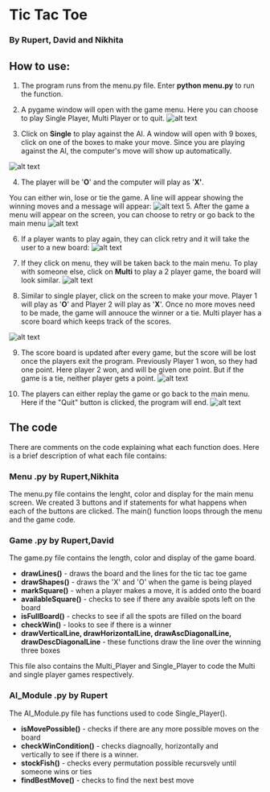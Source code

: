 # Tic Tac Toe

### By Rupert, David and Nikhita

## How to use:

 1. The program runs from the menu.py file. Enter **python menu.py** to run the function. 
 2. A pygame window will open with the game menu. Here you can choose to play Single Player, Multi Player or to quit.
 ![alt text](https://github.com/nikhita25/Tic-Tac-Toe/blob/main/Images/TTT1.PNG?raw=true)

 3. Click on **Single** to play against the AI. A window will open with 9 boxes, click on one of the boxes to make your move. Since you are playing against the AI, the computer's move will show up automatically. 
 
![alt text](https://github.com/nikhita25/Tic-Tac-Toe/blob/main/Images/TTT2.PNG?raw=true)
 


 4. The player will be '**O**' and the computer will play as '**X'**. 
 
 You can either win, lose or tie the game. A line will appear showing the winning moves and a message will appear: 
![alt text](https://github.com/nikhita25/Tic-Tac-Toe/blob/main/Images/TTT3.PNG?raw=true)
 5. After the game a menu will appear on the screen, you can choose to retry or go back to the main menu
 ![alt text](https://github.com/nikhita25/Tic-Tac-Toe/blob/main/Images/TTT4.PNG?raw=true)
 
 6. If a player wants to play again, they can click retry and it will take the user to a new board:  ![alt text](https://github.com/nikhita25/Tic-Tac-Toe/blob/main/Images/TTT11.PNG?raw=true)
 
 7. If they click on menu, they will be taken back to the main menu. To play with someone else, click on **Multi** to play a 2 player game, the board will look similar. 
![alt text](https://github.com/nikhita25/Tic-Tac-Toe/blob/main/Images/TTT9.PNG?raw=true)

 8. Similar to single player, click on the screen to make your move. Player 1 will play as '**O**' and Player 2 will play as '**X**'. Once no more moves need to be made, the game will annouce the winner or a tie. Multi player has a score board which keeps track of the scores. 

 ![alt text](https://github.com/nikhita25/Tic-Tac-Toe/blob/main/Images/TTT5.PNG?raw=true)
 

 9. The score board is updated after every game, but the score will be lost once the players exit the program. Previously Player 1 won, so they had one point. Here player 2 won, and will be given one point. But if the game is a tie, neither player gets a point. 
 ![alt text](https://github.com/nikhita25/Tic-Tac-Toe/blob/main/Images/TTT10.PNG?raw=true)

 10. The players can either replay the game or go back to the main menu. Here if the "Quit" button is clicked, the program will end. 
![alt text](https://github.com/nikhita25/Tic-Tac-Toe/blob/main/Images/TTT12.PNG?raw=true)

## The code
There are comments on the code explaining what each function does. Here is a brief description of what each file contains:

### Menu .py by Rupert,Nikhita
The menu.py file contains the lenght, color and display for the main menu screen. We created 3 buttons and if statements for what happens when each of the buttons are clicked. The main() function loops through the menu and the game code.

### Game .py by Rupert,David
The game.py file contains the length, color and display of the game board. 

 - **drawLines()** - draws the board and the lines for the tic tac toe game
 - **drawShapes()** - draws the 'X' and 'O' when the game is being played
 - **markSquare()** - when a player makes a move, it is added onto the board
 - **availableSquare()** - checks to see if there any avaible spots left on the board
 - **isFullBoard()** - checks to see if all the spots are filled on the board
 - **checkWin()** - looks to see if there is a winner
 - **drawVerticalLine, drawHorizontalLine, drawAscDiagonalLine, drawDescDiagonalLine** - these functions draw the line over the winning three boxes

This file also contains the Multi_Player and Single_Player to code the Multi and single player games respectively.

### Al_Module .py by Rupert
The AI_Module.py file has functions used to code Single_Player().  

 - **isMovePossible()** - checks if there are any more possible moves on the board
 - **checkWinCondition()** - checks diagnoally, horizontally and   
   vertically to see if there is a winner. 
 - **stockFish()** - checks every    permutation possible recursvely until
   someone wins or ties    
 - **findBestMove()** - checks to find the next best move

